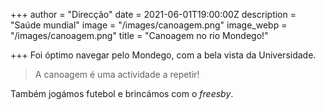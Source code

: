 +++
author = "Direcção"
date = 2021-06-01T19:00:00Z
description = "Saúde mundial"
image = "/images/canoagem.png"
image_webp = "/images/canoagem.png"
title = "Canoagem no rio Mondego!"

+++
Foi óptimo navegar pelo Mondego, com a bela vista da Universidade.

> A canoagem é uma actividade a repetir!

Também jogámos futebol e brincámos com o _freesby_.